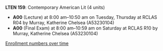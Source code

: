 **LTEN 159**: Contemporary American Lit (4 units)

- **A00** (Lecture) at 8:00 am–10:50 am on Tuesday, Thursday at RCLAS R04 by Murray, Katherine Chelsea (A53230104)
- **A00** (Final Exam) at 8:00 am–10:59 am on Saturday at RCLAS R10 by Murray, Katherine Chelsea (A53230104)

[Enrollment numbers over time](./LTEN159.tsv)
